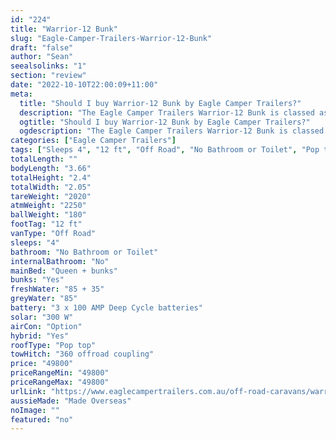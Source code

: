 ```yaml
---
id: "224"
title: "Warrior-12 Bunk"
slug: "Eagle-Camper-Trailers-Warrior-12-Bunk"
draft: "false"
author: "Sean"
seealsolinks: "1"
section: "review"
date: "2022-10-10T22:00:09+11:00"
meta:
  title: "Should I buy Warrior-12 Bunk by Eagle Camper Trailers?"
  description: "The Eagle Camper Trailers Warrior-12 Bunk is classed as Off Road, and sleeps 4 people. It is Made Overseas and comes in at 12 ft. It generally has No Bathroom or Toilet."
  ogtitle: "Should I buy Warrior-12 Bunk by Eagle Camper Trailers?"
  ogdescription: "The Eagle Camper Trailers Warrior-12 Bunk is classed as Off Road, and sleeps 4 people. It is Made Overseas and comes in at 12 ft. It generally has No Bathroom or Toilet."
categories: ["Eagle Camper Trailers"]
tags: ["Sleeps 4", "12 ft", "Off Road", "No Bathroom or Toilet", "Pop top", "Under 50k", "Made Overseas"]
totalLength: ""
bodyLength: "3.66"
totalHeight: "2.4"
totalWidth: "2.05"
tareWeight: "2020"
atmWeight: "2250"
ballWeight: "180"
footTag: "12 ft"
vanType: "Off Road"
sleeps: "4"
bathroom: "No Bathroom or Toilet"
internalBathroom: "No"
mainBed: "Queen + bunks"
bunks: "Yes"
freshWater: "85 + 35"
greyWater: "85"
battery: "3 x 100 AMP Deep Cycle batteries"
solar: "300 W"
airCon: "Option"
hybrid: "Yes"
roofType: "Pop top"
towHitch: "360 offroad coupling"
price: "49800"
priceRangeMin: "49800"
priceRangeMax: "49800"
urlLink: "https://www.eaglecampertrailers.com.au/off-road-caravans/warrior-off-road-bunk-bed-hybrid-caravan/"
aussieMade: "Made Overseas"
noImage: ""
featured: "no"
---
```

